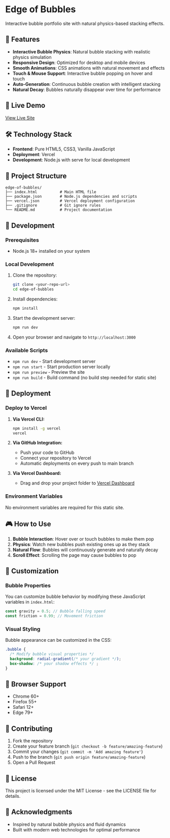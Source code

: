 # Edge of Bubbles

Interactive bubble portfolio site with natural physics-based stacking effects.

## 🫧 Features

- **Interactive Bubble Physics**: Natural bubble stacking with realistic physics simulation
- **Responsive Design**: Optimized for desktop and mobile devices
- **Smooth Animations**: CSS animations with natural movement and effects
- **Touch & Mouse Support**: Interactive bubble popping on hover and touch
- **Auto-Generation**: Continuous bubble creation with intelligent stacking
- **Natural Decay**: Bubbles naturally disappear over time for performance

## 🚀 Live Demo

[View Live Site](https://your-vercel-url.vercel.app)

## 🛠️ Technology Stack

- **Frontend**: Pure HTML5, CSS3, Vanilla JavaScript
- **Deployment**: Vercel
- **Development**: Node.js with serve for local development

## 📁 Project Structure

```
edge-of-bubbles/
├── index.html          # Main HTML file
├── package.json        # Node.js dependencies and scripts
├── vercel.json         # Vercel deployment configuration
├── .gitignore          # Git ignore rules
└── README.md           # Project documentation
```

## 🔧 Development

### Prerequisites

- Node.js 18+ installed on your system

### Local Development

1. Clone the repository:

   ```bash
   git clone <your-repo-url>
   cd edge-of-bubbles
   ```

2. Install dependencies:

   ```bash
   npm install
   ```

3. Start the development server:

   ```bash
   npm run dev
   ```

4. Open your browser and navigate to `http://localhost:3000`

### Available Scripts

- `npm run dev` - Start development server
- `npm run start` - Start production server locally
- `npm run preview` - Preview the site
- `npm run build` - Build command (no build step needed for static site)

## 🚀 Deployment

### Deploy to Vercel

1. **Via Vercel CLI:**

   ```bash
   npm install -g vercel
   vercel
   ```

2. **Via GitHub Integration:**

   - Push your code to GitHub
   - Connect your repository to Vercel
   - Automatic deployments on every push to main branch

3. **Via Vercel Dashboard:**
   - Drag and drop your project folder to [Vercel Dashboard](https://vercel.com/dashboard)

### Environment Variables

No environment variables are required for this static site.

## 🎮 How to Use

1. **Bubble Interaction**: Hover over or touch bubbles to make them pop
2. **Physics**: Watch new bubbles push existing ones up as they stack
3. **Natural Flow**: Bubbles will continuously generate and naturally decay
4. **Scroll Effect**: Scrolling the page may cause bubbles to pop

## 🎨 Customization

### Bubble Properties

You can customize bubble behavior by modifying these JavaScript variables in `index.html`:

```javascript
const gravity = 0.5; // Bubble falling speed
const friction = 0.99; // Movement friction
```

### Visual Styling

Bubble appearance can be customized in the CSS:

```css
.bubble {
  /* Modify bubble visual properties */
  background: radial-gradient(/* your gradient */);
  box-shadow: /* your shadow effects */ ;
}
```

## 📱 Browser Support

- Chrome 60+
- Firefox 55+
- Safari 12+
- Edge 79+

## 🤝 Contributing

1. Fork the repository
2. Create your feature branch (`git checkout -b feature/amazing-feature`)
3. Commit your changes (`git commit -m 'Add amazing feature'`)
4. Push to the branch (`git push origin feature/amazing-feature`)
5. Open a Pull Request

## 📄 License

This project is licensed under the MIT License - see the LICENSE file for details.

## 🙏 Acknowledgments

- Inspired by natural bubble physics and fluid dynamics
- Built with modern web technologies for optimal performance
